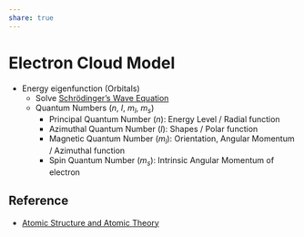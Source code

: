 ```yaml
---  
share: true  
---  
```

# Electron Cloud Model  
  
- Energy eigenfunction (Orbitals)  
	- Solve [Schrödinger’s Wave Equation](../../../Physics/Quantum%20Mechanics/Schr%C3%B6dinger%E2%80%99s%20Wave%20Equation.md#)  
	- Quantum Numbers ($n$, $l$, $m_l$, $m_s$)  
		- Principal Quantum Number ($n$): Energy Level / Radial function  
		- Azimuthal Quantum Number ($l$): Shapes / Polar function  
		- Magnetic Quantum Number ($m_l$): Orientation, Angular Momentum / Azimuthal function  
		- Spin Quantum Number ($m_s$): Intrinsic Angular Momentum of electron  
  
## Reference  
  
- [Atomic Structure and Atomic Theory](../../../../L0%20-%20Summary/SCCH105%20-%20General%20Chemistry/Atomic%20Structure%20and%20Atomic%20Theory.md#)  
